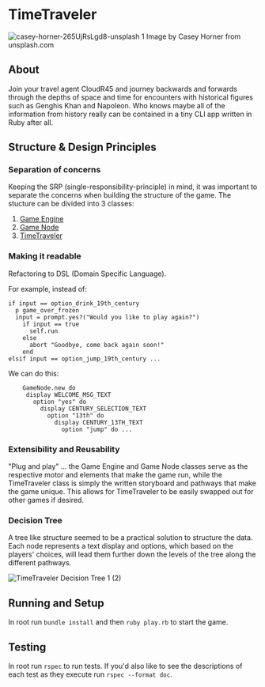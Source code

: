 # TimeTraveler
![casey-horner-265UjRsLgd8-unsplash 1](https://user-images.githubusercontent.com/63470294/133330968-b3bea8aa-aadf-426f-bf0c-ab705739e6a3.png)
Image by Casey Horner from unsplash.com

## About

Join your travel agent CloudR45 and journey backwards and forwards through the depths of space and time for encounters with historical figures such as Genghis Khan and Napoleon. Who knows maybe all of the information from history really can be contained in a tiny CLI app written in Ruby after all.

## Structure & Design Principles

### Separation of concerns

Keeping the SRP (single-responsibility-principle) in mind, it was important to separate the concerns when building the structure of the game.
The stucture can be divided into 3 classes:

1. [Game Engine](./game_engine.rb)
2. [Game Node](./game_node.rb)
3. [TimeTraveler](./time_traveler.rb)

### Making it readable

Refactoring to DSL (Domain Specific Language). 

For example, instead of:

```
if input == option_drink_19th_century
  p game_over_frozen
  input = prompt.yes?("Would you like to play again?")
    if input == true
      self.run
    else
      abort "Goodbye, come back again soon!" 
    end
elsif input == option_jump_19th_century ...
 ```
 
 We can do this:
 ```
     GameNode.new do
      display WELCOME_MSG_TEXT
        option "yes" do
          display CENTURY_SELECTION_TEXT
            option "13th" do
              display CENTURY_13TH_TEXT
                option "jump" do ...
```              

### Extensibility and Reusability

"Plug and play" ... the Game Engine and Game Node classes serve as the respective motor and elements that make the game run, while the TimeTraveler class is simply the written storyboard and pathways that make the game unique. This allows for TimeTraveler to be easily swapped out for other games if desired.

### Decision Tree

A tree like structure seemed to be a practical solution to structure the data. Each node represents a text display and options, which based on the players' choices, will lead them further down the levels of the tree along the different pathways.

![TimeTraveler Decision Tree 1 (2)](https://user-images.githubusercontent.com/63470294/133317289-014c271b-7f45-41a5-ab17-f90c8d2e4695.png)

## Running and Setup

In root run ```bundle install``` and then ```ruby play.rb``` to start the game.

## Testing

In root run ```rspec``` to run tests.
If you'd also like to see the descriptions of each test as they execute run ```rspec --format doc```.



